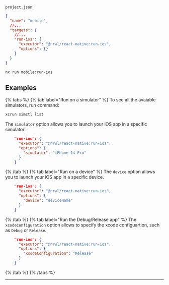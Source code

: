 `project.json`:

```json
{
  "name": "mobile",
  //...
  "targets": {
    //...
    "run-ios": {
      "executor": "@nrwl/react-native:run-ios",
      "options": {}
    }
  }
}
```

```bash
nx run mobile:run-ios
```

## Examples

{% tabs %}
{% tab label="Run on a simulator" %}
To see all the avaiable simulators, run command:

```bash
xcrun simctl list
```

The `simulator` option allows you to launch your iOS app in a specific simulator:

```json
    "run-ios": {
      "executor": "@nrwl/react-native:run-ios",
      "options": {
        "simulator": "iPhone 14 Pro"
      }
    }
```

{% /tab %}
{% tab label="Run on a device" %}
The `device` option allows you to launch your iOS app in a specific device.

```json
    "run-ios": {
      "executor": "@nrwl/react-native:run-ios",
      "options": {
        "device": "deviceName"
      }
    }
```

{% /tab %}
{% tab label="Run the Debug/Release app" %}
The `xcodeConfiguration` option allows to specify the xcode configuartion, such as `Debug` or `Release`.

```json
    "run-ios": {
      "executor": "@nrwl/react-native:run-ios",
      "options": {
        "xcodeConfiguration": "Release"
      }
    }
```

{% /tab %}
{% /tabs %}

---
